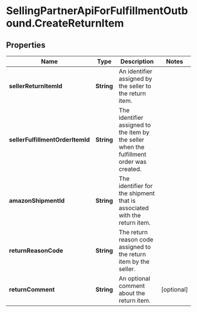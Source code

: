 # SellingPartnerApiForFulfillmentOutbound.CreateReturnItem

## Properties
Name | Type | Description | Notes
------------ | ------------- | ------------- | -------------
**sellerReturnItemId** | **String** | An identifier assigned by the seller to the return item. | 
**sellerFulfillmentOrderItemId** | **String** | The identifier assigned to the item by the seller when the fulfillment order was created. | 
**amazonShipmentId** | **String** | The identifier for the shipment that is associated with the return item. | 
**returnReasonCode** | **String** | The return reason code assigned to the return item by the seller. | 
**returnComment** | **String** | An optional comment about the return item. | [optional] 
